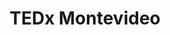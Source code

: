 ---
title: TEDx Montevideo
categories: Eventos
recent: true
type: Producción
client: TEDx Montevideo
description: "Producción creativa y lógistica del móvil en vivo realizado para la transmisión de la TEDx Montevideo edición 2015."
video_url: https://www.youtube.com/embed/8wKRuP7OLC8?autoplay=1&showinfo=0&rel=0
---